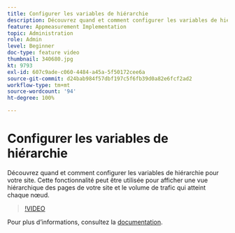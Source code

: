```yaml
---
title: Configurer les variables de hiérarchie
description: Découvrez quand et comment configurer les variables de hiérarchie pour votre site. Cette fonctionnalité peut être utilisée pour afficher une vue hiérarchique des pages de votre site et le volume de trafic qui atteint chaque nœud.
feature: Appmeasurement Implementation
topic: Administration
role: Admin
level: Beginner
doc-type: feature video
thumbnail: 340680.jpg
kt: 9793
exl-id: 607c9ade-c060-4484-a45a-5f50172cee6a
source-git-commit: d24bab984f57dbf197c5f6fb39d0a82e6fcf2ad2
workflow-type: tm+mt
source-wordcount: '94'
ht-degree: 100%

---
```


# Configurer les variables de hiérarchie

Découvrez quand et comment configurer les variables de hiérarchie pour votre site. Cette fonctionnalité peut être utilisée pour afficher une vue hiérarchique des pages de votre site et le volume de trafic qui atteint chaque nœud.

>[!VIDEO](https://video.tv.adobe.com/v/340680/?quality=12&learn=on)

Pour plus dʼinformations, consultez la [documentation](https://experienceleague.adobe.com/docs/analytics/implementation/vars/page-vars/hier.html?lang=fr).
